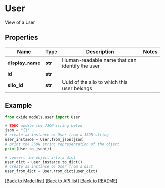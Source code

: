 # User

View of a User

## Properties

Name | Type | Description | Notes
------------ | ------------- | ------------- | -------------
**display_name** | **str** | Human-readable name that can identify the user | 
**id** | **str** |  | 
**silo_id** | **str** | Uuid of the silo to which this user belongs | 

## Example

```python
from oxide.models.user import User

# TODO update the JSON string below
json = "{}"
# create an instance of User from a JSON string
user_instance = User.from_json(json)
# print the JSON string representation of the object
print(User.to_json())

# convert the object into a dict
user_dict = user_instance.to_dict()
# create an instance of User from a dict
user_from_dict = User.from_dict(user_dict)
```
[[Back to Model list]](../README.md#documentation-for-models) [[Back to API list]](../README.md#documentation-for-api-endpoints) [[Back to README]](../README.md)


